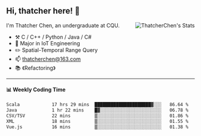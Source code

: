 ## Hi, thatcher here! :wave:

<img align="right" src="https://github-readme-stats.vercel.app/api?username=thatcherchen&title_color=333&text_color=777" alt="ThatcherChen's Stats" >

I'm Thatcher Chen, an undergraduate at CQU.

- :hammer_and_pick:  C / C++ / Python / Java / C# 
- :seedling:  Major in IoT Engineering
- :pencil2:  Spatial-Temporal Range Query
- :mailbox: thatcherchen@163.com
- :books: 《Refactoring》

---

#### :bar_chart: Weekly Coding Time

<!--START_SECTION:waka-->

```txt
Scala            17 hrs 29 mins  █████████████████████▓░░░   86.64 %
Java             1 hr 22 mins    █▓░░░░░░░░░░░░░░░░░░░░░░░   06.78 %
CSV/TSV          22 mins         ▒░░░░░░░░░░░░░░░░░░░░░░░░   01.86 %
XML              18 mins         ▒░░░░░░░░░░░░░░░░░░░░░░░░   01.55 %
Vue.js           16 mins         ▒░░░░░░░░░░░░░░░░░░░░░░░░   01.38 %
```

<!--END_SECTION:waka-->
